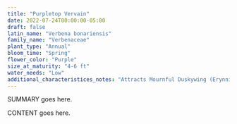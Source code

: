 ```yaml
---
title: "Purpletop Vervain"
date: 2022-07-24T00:00:00-05:00
draft: false
latin_name: "Verbena bonariensis"
family_name: "Verbenaceae"
plant_type: "Annual"
bloom_time: "Spring"
flower_color: "Purple"
size_at_maturity: "4-6 ft"
water_needs: "Low"
additional_characteristices_notes: "Attracts Mournful Duskywing (Erynnis tristis)."
---
```


SUMMARY goes here.

<!--more-->

CONTENT goes here.
